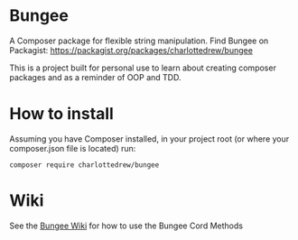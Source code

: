 # Bungee

A Composer package for flexible string manipulation. Find Bungee on Packagist: https://packagist.org/packages/charlottedrew/bungee

This is a project built for personal use to learn about creating composer packages and as a reminder of OOP and TDD.

# How to install

Assuming you have Composer installed, in your project root (or where your composer.json file is located) run: 

`composer require charlottedrew/bungee`

# Wiki

See the [Bungee Wiki](https://github.com/ckdrew670/bungee/wiki/Bungee-Wiki) for how to use the Bungee Cord Methods
